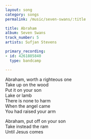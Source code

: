 ```yaml
---
layout: song
category: songs
permalink: /music/seven-swans/:title

title: Abraham
album: Seven Swans
track_number: 5
artists: Sufjan Stevens

primary_recording: 
- id: 4261885840
  type: bandcamp

---
```


Abraham, worth a righteous one <br>
Take up on the wood <br>
Put it on your son <br>
Lake or lamb <br>
There is none to harm <br>
When the angel came <br>
You had raised your arm

Abraham, put off on your son <br>
Take instead the ram <br>
Until Jesus comes 